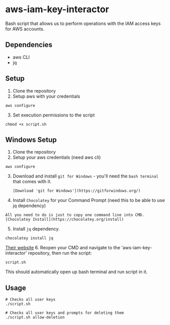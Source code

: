 # aws-iam-key-interactor

Bash script that allows us to perform operations with the IAM access keys for AWS accounts.

## Dependencies
- aws CLI
- jq

## Setup
1. Clone the repository
2. Setup aws with your credentials
  ```
  aws configure
  ```
3. Set execution permissions to the script
  ```
  chmod +x script.sh
  ```
 ## Windows Setup
1. Clone the repository
2. Setup your aws credentials (need aws cli)
  ```
  aws configure
  ```
3. Download and install `git for Windows` - you'll need the `bash terminal` that comes with it.
   ```
   [Download 'git for Windows'](https://gitforwindows.org/)
   ```
4. Install `Chocolatey` for your Command Prompt (need this to be able to use jq dependency)
  ```
  All you need to do is just to copy one command line into CMD. [Chocolatey Install](https://chocolatey.org/install)
  ```
5. Install `jq` dependency.
  ```
  chocolatey install jq
  ```
  [Their website](https://stedolan.github.io/jq/download/)
6. Reopen your CMD and navigate to the 'aws-iam-key-interactor' repository, then run the script:
  ```
  script.sh
  ```
  This should automatically open up bash terminal and run script in it.
 ## Usage
 ```
 # Checks all user keys
 ./script.sh
 
 # Checks all user keys and prompts for deleting them
 ./script.sh allow-deletion
 ```
